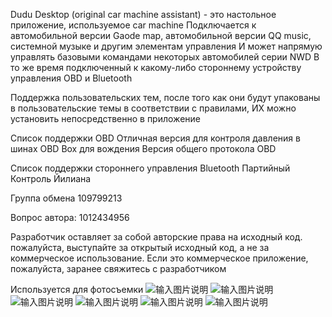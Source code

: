 Dudu Desktop (original car machine assistant) - это настольное приложение, используемое car machine
Подключается к автомобильной версии Gaode map, автомобильной версии QQ music, системной музыке и другим элементам управления
И может напрямую управлять базовыми командами некоторых автомобилей серии NWD
В то же время подключенный к какому-либо стороннему устройству управления OBD и Bluetooth

Поддержка пользовательских тем, после того как они будут упакованы в пользовательские темы в соответствии с правилами, ИХ можно установить непосредственно в приложение

Список поддержки OBD
Отличная версия для контроля давления в шинах OBD Box для вождения
Версия общего протокола OBD

Список поддержки стороннего управления Bluetooth
Партийный Контроль Йилиана

Группа обмена
109799213

Вопрос автора: 1012434956

Разработчик оставляет за собой авторские права на исходный код. пожалуйста, выступайте за открытый исходный код, а не за коммерческое использование.
Если это коммерческое приложение, пожалуйста, заранее свяжитесь с разработчиком

Используется для фотосъемки
![输入图片说明](https://gitee.com/uploads/images/2019/0425/210935_d65468b9_302682.jpeg "2.jpg")
![输入图片说明](https://gitee.com/uploads/images/2019/0425/210946_69f5eced_302682.jpeg "4.jpg")
![输入图片说明](https://gitee.com/uploads/images/2019/0425/210955_f1b1b618_302682.jpeg "1.jpg")
![输入图片说明](https://gitee.com/uploads/images/2019/0425/211004_7ae54b7f_302682.jpeg "3.jpg")
![输入图片说明](https://gitee.com/uploads/images/2019/0505/105828_6d5b7919_302682.jpeg "1557025034737.jpg")
![输入图片说明](https://gitee.com/uploads/images/2019/0505/105911_f974c59a_302682.jpeg "1557025131425.jpg")
